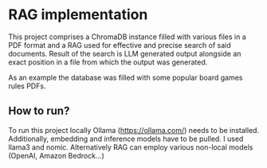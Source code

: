 # RAG implementation

This project comprises a ChromaDB instance filled with various files in a PDF format and a RAG used for effective and precise search of said documents.
Result of the search is LLM generated output alongside an exact position in a file from which the output was generated.

As an example the database was filled with some popular board games rules PDFs.

## How to run?
To run this project locally Ollama (https://ollama.com/) needs to be installed. Additionally, embedding and inference models have to be pulled.
I used llama3 and nomic. Alternatively RAG can employ various non-local models (OpenAI, Amazon Bedrock...)

